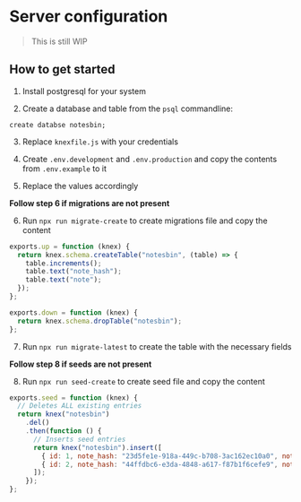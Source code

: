 # Server configuration

> This is still WIP

## How to get started

1. Install postgresql for your system

2. Create a database and table from the `psql` commandline:

`create databse notesbin;`

3. Replace `knexfile.js` with your credentials

4. Create `.env.development` and `.env.production` and copy the contents from `.env.example` to it

5. Replace the values accordingly

**Follow step 6 if migrations are not present**

6. Run `npx run migrate-create` to create migrations file and copy the content

```js
exports.up = function (knex) {
  return knex.schema.createTable("notesbin", (table) => {
    table.increments();
    table.text("note_hash");
    table.text("note");
  });
};

exports.down = function (knex) {
  return knex.schema.dropTable("notesbin");
};
```

7. Run `npx run migrate-latest` to create the table with the necessary fields

**Follow step 8 if seeds are not present**

8. Run `npx run seed-create` to create seed file and copy the content

```js
exports.seed = function (knex) {
  // Deletes ALL existing entries
  return knex("notesbin")
    .del()
    .then(function () {
      // Inserts seed entries
      return knex("notesbin").insert([
        { id: 1, note_hash: "23d5fe1e-918a-449c-b708-3ac162ec10a0", note: "test1" },
        { id: 2, note_hash: "44ffdbc6-e3da-4848-a617-f87b1f6cefe9", note: "sample 1" },
      ]);
    });
};
```
